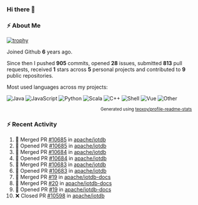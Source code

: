 ### Hi there 👋

### :zap: About Me

[![trophy](https://github-profile-trophy.vercel.app/?username=HTHou&theme=onedark)](https://github.com/ryo-ma/github-profile-trophy)
   
Joined Github **6** years ago.

Since then I pushed **905** commits, opened **28** issues, submitted **813** pull requests, received **1** stars across **5** personal projects and contributed to **9** public repositories.

Most used languages across my projects:

![Java](https://img.shields.io/static/v1?style=flat-square&label=%E2%A0%80&color=555&labelColor=%23b07219&message=Java%EF%B8%B194.4%25)
![JavaScript](https://img.shields.io/static/v1?style=flat-square&label=%E2%A0%80&color=555&labelColor=%23f1e05a&message=JavaScript%EF%B8%B11.4%25)
![Python](https://img.shields.io/static/v1?style=flat-square&label=%E2%A0%80&color=555&labelColor=%233572A5&message=Python%EF%B8%B10.7%25)
![Scala](https://img.shields.io/static/v1?style=flat-square&label=%E2%A0%80&color=555&labelColor=%23c22d40&message=Scala%EF%B8%B10.6%25)
![C++](https://img.shields.io/static/v1?style=flat-square&label=%E2%A0%80&color=555&labelColor=%23f34b7d&message=C%2B%2B%EF%B8%B10.6%25)
![Shell](https://img.shields.io/static/v1?style=flat-square&label=%E2%A0%80&color=555&labelColor=%2389e051&message=Shell%EF%B8%B10.4%25)
![Vue](https://img.shields.io/static/v1?style=flat-square&label=%E2%A0%80&color=555&labelColor=%2341b883&message=Vue%EF%B8%B10.3%25)
![Other](https://img.shields.io/static/v1?style=flat-square&label=%E2%A0%80&color=555&labelColor=%23ededed&message=Other%EF%B8%B11.2%25)

<p align="right"><sub>Generated using <a href="https://github.com/marketplace/actions/profile-readme-stats">teoxoy/profile-readme-stats</a></sub></p>


<!--![](https://github.com/HTHou/HTHou/blob/output/github-contribution-grid-snake.svg)-->

<!--![Haonan Hou's github stats](https://github-readme-stats.vercel.app/api?username=HTHou&count_private=true&show_icons=true&theme=onedark)-->

<!--![Haonan Hou's wakatime stats](https://github-readme-stats.vercel.app/api/wakatime?username=HTHou&layout=compact&theme=onedark)-->

<!--![Top Langs](https://github-readme-stats.vercel.app/api/top-langs/?username=HTHou&theme=onedark&layout=compact)-->

### :zap: Recent Activity
<!--START_SECTION:activity-->
1. 🎉 Merged PR [#10685](https://github.com/apache/iotdb/pull/10685) in [apache/iotdb](https://github.com/apache/iotdb)
2. 💪 Opened PR [#10685](https://github.com/apache/iotdb/pull/10685) in [apache/iotdb](https://github.com/apache/iotdb)
3. 🎉 Merged PR [#10684](https://github.com/apache/iotdb/pull/10684) in [apache/iotdb](https://github.com/apache/iotdb)
4. 💪 Opened PR [#10684](https://github.com/apache/iotdb/pull/10684) in [apache/iotdb](https://github.com/apache/iotdb)
5. 🎉 Merged PR [#10683](https://github.com/apache/iotdb/pull/10683) in [apache/iotdb](https://github.com/apache/iotdb)
6. 💪 Opened PR [#10683](https://github.com/apache/iotdb/pull/10683) in [apache/iotdb](https://github.com/apache/iotdb)
7. 🎉 Merged PR [#19](https://github.com/apache/iotdb-docs/pull/19) in [apache/iotdb-docs](https://github.com/apache/iotdb-docs)
8. 🎉 Merged PR [#20](https://github.com/apache/iotdb-docs/pull/20) in [apache/iotdb-docs](https://github.com/apache/iotdb-docs)
9. 💪 Opened PR [#19](https://github.com/apache/iotdb-docs/pull/19) in [apache/iotdb-docs](https://github.com/apache/iotdb-docs)
10. ❌ Closed PR [#10598](https://github.com/apache/iotdb/pull/10598) in [apache/iotdb](https://github.com/apache/iotdb)
<!--END_SECTION:activity-->

<!--
**HTHou/HTHou** is a ✨ _special_ ✨ repository because its `README.md` (this file) appears on your GitHub profile.

Here are some ideas to get you started:

- 🔭 I’m currently working on ...
- 🌱 I’m currently learning ...
- 👯 I’m looking to collaborate on ...
- 🤔 I’m looking for help with ...
- 💬 Ask me about ...
- 📫 How to reach me: ...
- 😄 Pronouns: ...
- ⚡ Fun fact: ...
-->
